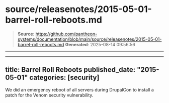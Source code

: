# source/releasenotes/2015-05-01-barrel-roll-reboots.md

> **Source**: https://github.com/pantheon-systems/documentation/blob/main/source/releasenotes/2015-05-01-barrel-roll-reboots.md
> **Generated**: 2025-08-14 09:56:56

---

---
title: Barrel Roll Reboots
published_date: "2015-05-01"
categories: [security]
---
We did an emergency reboot of all servers during DrupalCon to install a patch for the Venom security vulnerability.
